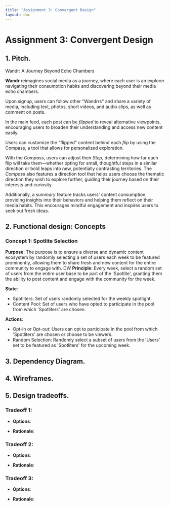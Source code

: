 ```yaml
---
title: "Assignment 3: Convergent Design"
layout: doc
---
```



# Assignment 3: Convergent Design


## 1.  Pitch. 

<!-- Write a succinct (100 to 300 word) product pitch for your app, that gives it a name, describes its intended audience, the value that it brings, and some of its key functionality. Feel free to build on what you wrote in the previous assignment, and to draw on the insights you gleaned from your interviews and introspection. Describe the functionality in terms of the central concepts. We recommend drafting this pitch and then returning to adjust and revise it after you have completed your conceptual design. -->

Wandr: A Journey Beyond Echo Chambers

**Wandr** reimagines social media as a journey, where each user is an explorer navigating their consumption habits and discovering beyond their media echo chambers.

Upon signup, users can follow other "Wandrrs" and share a variety of media, including text, photos, short videos, and audio clips, as well as comment on posts.

In the main feed, each post can be *flipped* to reveal alternative viewpoints, encouraging users to broaden their understanding and access new content easily.

Users can customize the "flipped" content behind each *flip* by using the Compass, a tool that allows for personalized exploration.

With the *Compass*, users can adjust their *Step*, determining how far each flip will take them—whether opting for small, thoughtful steps in a similar direction or bold leaps into new, potentially contrasting territories. The *Compass* also features a direction tool that helps users choose the thematic direction they wish to explore further, guiding their journey based on their interests and curiosity.

Additionally, a *summary* feature tracks users' content consumption, providing insights into their behaviors and helping them reflect on their media habits. This encourages mindful engagement and inspires users to seek out fresh ideas.




## 2. Functional design: Concepts
<!-- Design a collection of concepts that will embody the functionality of your app; you’ll probably want 5-7 concepts for an app that is sufficiently rich to be interesting but not so complex that it can’t be implemented in the time you have (4 weeks). In some cases, a feature will correspond directly to a concept; in others, you may need to coalesce or split features. Concepts should be semantic, serve a distinct purpose, and be mutually independent. Each concept should be described with the standard parts: name, purpose, operational principle, state, and actions. You can write the principle informally, so long as it’s clear which actions are being referred to. The state should be defined using sets and relations. The actions can be written informally, or using the set/relation syntax illustrated in class. Define the app-level actions as synchronizations of concept actions, and instantiate generic concepts with appropriate types. Draw a dependency diagram showing the possible subsets. -->

<!-- Remember that the goal of this personal project is not just to learn the basics of building a full-stack web app but also to practice innovative design. So your design should have some novel elements to it, such as new concepts (which are not familiar from existing apps), new enhancements of existing concepts (adding actions or state that makes the concept more powerful or flexible or perhaps easier to use), new uses of existing concepts, or new synchronizations between existing concepts. -->

### Concept 1: Spotlite Selection

**Purpose**: The purpose is to ensure a diverse and dynamic content ecosystem by randomly selecting a set of users each week to be featured prominently, allowing them to share fresh and new content for the entire community to engage with.
DW
**Principle**: Every week, select a random set of users from the entire user base to be part of the 'Spotlite', granting them the ability to post content and engage with the community for the week.

**State**:

- Spotliters: Set of users randomly selected for the weekly spotlight.
- Content Pool: Set of users who have opted to participate in the pool from which 'Spotliters' are chosen.

**Actions**:
- Opt-in or Opt-out: Users can opt to participate in the pool from which 'Spotliters' are chosen or choose to be viewers.
- Random Selection: Randomly select a subset of users from the 'Users' set to be featured as 'Spotliters' for the upcoming week.









## 3. Dependency Diagram. 


## 4. Wireframes. 
<!-- Construct a set of wireframes that shows the user interface elements and their layout, and includes some of the main flows. You can omit error handling and completely standard interactions (such as user registration), but your wireframes should otherwise be enough to cover all your concepts. -->

## 5. Design tradeoffs. 
<!-- Using the notes that you took during your design, pick at least 3 design decisions that you made in which you had to choose between multiple options. For each one, provide (a) a pithy title naming the issue; (b) an outline of what the various options were; (c) a rationale for why you chose one option over the others. Try to keep your analysis below 300 words in total (for all the tradeoffs). -->

### Tradeoff 1: 
- **Options**:

- **Rationale**:    

### Tradeoff 2: 
- **Options**:

- **Rationale**:

### Tradeoff 3: 
- **Options**:

- **Rationale**:    

